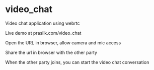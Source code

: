 # video_chat
Video chat application using webrtc

Live demo at prasilk.com/video_chat

Open the URL in browser, allow camera and mic access

Share the url in browser with the other party

When the other party joins, you can start the video chat conversation
